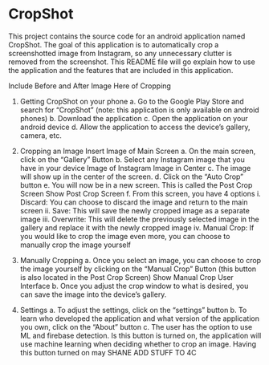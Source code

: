 # CropShot
This project contains the source code for an android application named CropShot. The goal of this application is to automatically crop a screenshotted image from Instagram, so any unnecessary clutter is removed from the screenshot. This README file will go explain how to use the application and the features that are included in this application. 

Include Before and After Image Here of Cropping
1.	Getting CropShot on your phone
a.	Go to the Google Play Store and search for “CropShot” (note: this application is only available on android phones)
b.	Download the application
c.	Open the application on your android device 
d.	Allow the application to access the device’s gallery, camera, etc.

2.	Cropping an Image
Insert Image of Main Screen
a.	On the main screen, click on the “Gallery” Button
b.	Select any Instagram image that you have in your device
Image of Instagram Image in Center
c.	The image will show up in the center of the screen. 
d.	Click on the “Auto Crop” button 
e.	You will now be in a new screen. This is called the Post Crop Screen
Show Post Crop Screen
f.	From this screen, you have 4 options
i.	Discard: You can choose to discard the image and return to the main screen
ii.	Save: This will save the newly cropped image as a separate image
iii.	Overwrite: This will delete the previously selected image in the gallery and replace it with the newly cropped image
iv.	Manual Crop: If you would like to crop the image even more, you can choose to manually crop the image yourself

3.	Manually Cropping
a.	Once you select an image, you can choose to crop the image yourself by clicking on the “Manual Crop” Button (this button is also located in the Post Crop Screen)
Show Manual Crop User Interface
b.	 Once you adjust the crop window to what is desired, you can save the image into the device’s gallery. 

4.	Settings
a.	To adjust the settings, click on the “settings” button
b.	To learn who developed the application and what version of the application you own, click on the “About” button
c.	The user has the option to use ML and firebase detection. Is this button is turned on, the application will use machine learning when deciding whether to crop an image. Having this button turned on may 
SHANE ADD STUFF TO 4C
